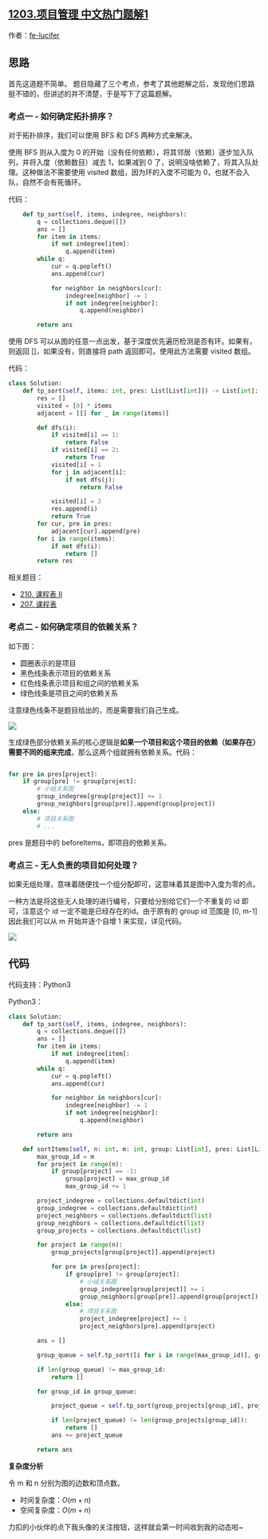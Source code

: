 ## [1203.项目管理 中文热门题解1](https://leetcode.cn/problems/sort-items-by-groups-respecting-dependencies/solutions/100000/tu-jie-tuo-bu-pai-xu-1203-xiang-mu-guan-4xrll)

作者：[fe-lucifer](https://leetcode.cn/u/fe-lucifer)
## 思路

首先这道题不简单。 题目隐藏了三个考点，参考了其他题解之后，发现他们思路挺不错的，但讲述的并不清楚，于是写下了这篇题解。

### 考点一 - 如何确定拓扑排序？

对于拓扑排序，我们可以使用 BFS 和 DFS 两种方式来解决。

使用 BFS 则从入度为 0 的开始（没有任何依赖），将其邻居（依赖）逐步加入队列，并将入度（依赖数目）减去 1，如果减到 0 了，说明没啥依赖了，将其入队处理。这种做法不需要使用 visited 数组，因为环的入度不可能为 0，也就不会入队，自然不会有死循环。

代码：

```py
    def tp_sort(self, items, indegree, neighbors):
        q = collections.deque([])
        ans = []
        for item in items:
            if not indegree[item]:
                q.append(item)
        while q:
            cur = q.popleft()
            ans.append(cur)

            for neighbor in neighbors[cur]:
                indegree[neighbor] -= 1
                if not indegree[neighbor]:
                    q.append(neighbor)

        return ans
```

使用 DFS 可以从图的任意一点出发，基于深度优先遍历检测是否有环。如果有，则返回 []，如果没有，则直接将 path 返回即可。使用此方法需要 visited 数组。

代码：

```py
class Solution:
    def tp_sort(self, items: int, pres: List[List[int]]) -> List[int]:
        res = []
        visited = [0] * items
        adjacent = [[] for _ in range(items)]

        def dfs(i):
            if visited[i] == 1:
                return False
            if visited[i] == 2:
                return True
            visited[i] = 1
            for j in adjacent[i]:
                if not dfs(j):
                    return False

            visited[i] = 2
            res.append(i)
            return True
        for cur, pre in pres:
            adjacent[cur].append(pre)
        for i in range(items):
            if not dfs(i):
                return []
        return res
```


相关题目：

- [210. 课程表 II](https://leetcode-cn.com/problems/course-schedule-ii/)
- [207. 课程表](https://leetcode-cn.com/problems/course-schedule/)

### 考点二 - 如何确定项目的依赖关系？

如下图：

- 圆圈表示的是项目
- 黑色线条表示项目的依赖关系
- 红色线条表示项目和组之间的依赖关系
- 绿色线条是项目之间的依赖关系

注意绿色线条不是题目给出的，而是需要我们自己生成。

![](https://pic.leetcode-cn.com/1610425165-XDBpwE-008eGmZEly1gmksaezi8hj30lg0c375n.jpg)

生成绿色部分依赖关系的核心逻辑是**如果一个项目和这个项目的依赖（如果存在）需要不同的组来完成**，那么这两个组就拥有依赖关系。代码：

```py

for pre in pres[project]:
    if group[pre] != group[project]:
        # 小组关系图
        group_indegree[group[project]] += 1
        group_neighbors[group[pre]].append(group[project])
    else:
        # 项目关系图
        # ...
```

pres 是题目中的 beforeItems，即项目的依赖关系。

### 考点三 - 无人负责的项目如何处理？

如果无组处理，意味着随便找一个组分配即可，这意味着其是图中入度为零的点。

一种方法是将这些无人处理的进行编号，只要给分别给它们一个不重复的 id 即可，注意这个 id 一定不能是已经存在的id。由于原有的 group id 范围是 [0, m-1] 因此我们可以从 m 开始并逐个自增 1 来实现，详见代码。

![](https://pic.leetcode-cn.com/1610425362-udnMrd-008eGmZEly1gmksm43n1aj30jg0f7ta6.jpg)

## 代码

代码支持：Python3

Python3：

```py
class Solution:
    def tp_sort(self, items, indegree, neighbors):
        q = collections.deque([])
        ans = []
        for item in items:
            if not indegree[item]:
                q.append(item)
        while q:
            cur = q.popleft()
            ans.append(cur)

            for neighbor in neighbors[cur]:
                indegree[neighbor] -= 1
                if not indegree[neighbor]:
                    q.append(neighbor)

        return ans

    def sortItems(self, n: int, m: int, group: List[int], pres: List[List[int]]) -> List[int]:
        max_group_id = m
        for project in range(n):
            if group[project] == -1:
                group[project] = max_group_id
                max_group_id += 1

        project_indegree = collections.defaultdict(int)
        group_indegree = collections.defaultdict(int)
        project_neighbors = collections.defaultdict(list)
        group_neighbors = collections.defaultdict(list)
        group_projects = collections.defaultdict(list)

        for project in range(n):
            group_projects[group[project]].append(project)

            for pre in pres[project]:
                if group[pre] != group[project]:
                    # 小组关系图
                    group_indegree[group[project]] += 1
                    group_neighbors[group[pre]].append(group[project])
                else:
                    # 项目关系图
                    project_indegree[project] += 1
                    project_neighbors[pre].append(project)

        ans = []

        group_queue = self.tp_sort([i for i in range(max_group_id)], group_indegree, group_neighbors)

        if len(group_queue) != max_group_id:
            return []

        for group_id in group_queue:

            project_queue = self.tp_sort(group_projects[group_id], project_indegree, project_neighbors)

            if len(project_queue) != len(group_projects[group_id]):
                return []
            ans += project_queue

        return ans
```

**复杂度分析**

令 m 和 n 分别为图的边数和顶点数。

- 时间复杂度：$O(m + n)$
- 空间复杂度：$O(m + n)$

力扣的小伙伴的点下我头像的关注按钮，这样就会第一时间收到我的动态啦~